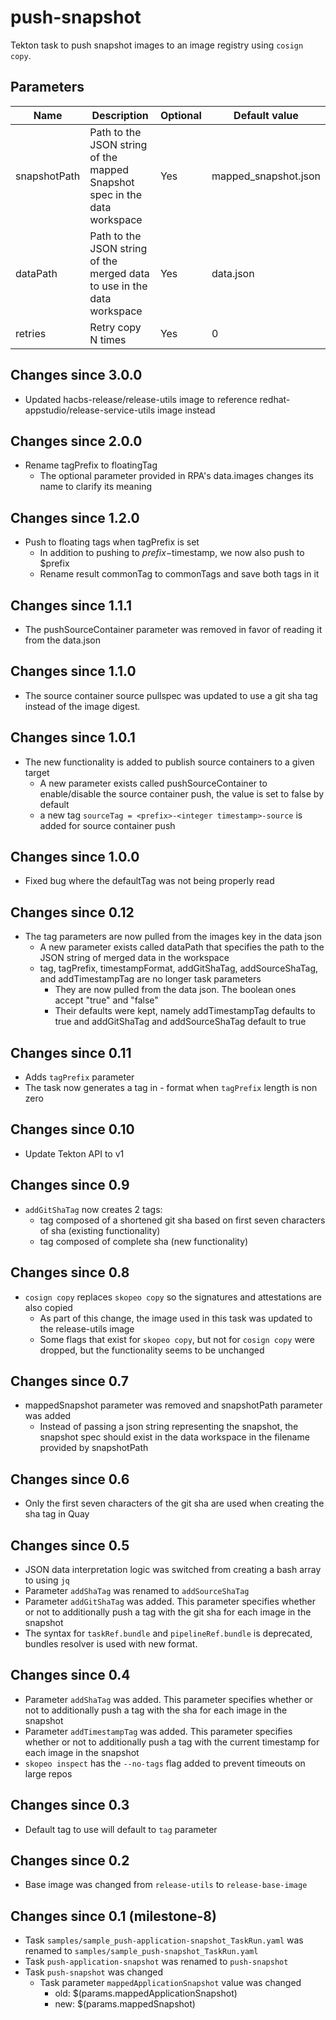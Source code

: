 # push-snapshot

Tekton task to push snapshot images to an image registry using `cosign copy`.

## Parameters

| Name               | Description                                                               | Optional | Default value        |
|--------------------|---------------------------------------------------------------------------|----------|----------------------|
| snapshotPath       | Path to the JSON string of the mapped Snapshot spec in the data workspace | Yes      | mapped_snapshot.json |
| dataPath           | Path to the JSON string of the merged data to use in the data workspace   | Yes      | data.json            |
| retries            | Retry copy N times                                                        | Yes      | 0                    |

## Changes since 3.0.0
* Updated hacbs-release/release-utils image to reference redhat-appstudio/release-service-utils image instead

## Changes since 2.0.0
* Rename tagPrefix to floatingTag
  * The optional parameter provided in RPA's data.images changes its name to clarify its meaning

## Changes since 1.2.0
* Push to floating tags when tagPrefix is set
  * In addition to pushing to $prefix-$timestamp, we now also push to $prefix
  * Rename result commonTag to commonTags and save both tags in it

## Changes since 1.1.1
* The pushSourceContainer parameter was removed in favor of reading it from the data.json

## Changes since 1.1.0
* The source container source pullspec was updated to use a git sha tag instead of the image digest.

## Changes since 1.0.1
* The new functionality is added to publish source containers to a given target
  * A new parameter exists called pushSourceContainer to enable/disable the source container push,
    the value is set to false by default
  * a new tag `sourceTag = <prefix>-<integer timestamp>-source` is added for source container push

## Changes since 1.0.0
* Fixed bug where the defaultTag was not being properly read

## Changes since 0.12
* The tag parameters are now pulled from the images key in the data json
  * A new parameter exists called dataPath that specifies the path to the JSON string of merged data in the workspace
  * tag, tagPrefix, timestampFormat, addGitShaTag, addSourceShaTag, and addTimestampTag are no longer task parameters
    * They are now pulled from the data json. The boolean ones accept "true" and "false"
    * Their defaults were kept, namely addTimestampTag defaults to true and addGitShaTag and addSourceShaTag default
      to true

## Changes since 0.11
* Adds `tagPrefix` parameter
* The task now generates a tag in <prefix>-<timestamp> format when `tagPrefix` length is non zero

## Changes since 0.10
* Update Tekton API to v1

## Changes since 0.9
* `addGitShaTag` now creates 2 tags:
  * tag composed of a shortened git sha based on first seven characters of sha (existing functionality)
  * tag composed of complete sha (new functionality)

## Changes since 0.8
* `cosign copy` replaces `skopeo copy` so the signatures and attestations are also copied
  * As part of this change, the image used in this task was updated to the release-utils image
  * Some flags that exist for `skopeo copy`, but not for `cosign copy` were dropped, but the functionality
    seems to be unchanged

## Changes since 0.7
* mappedSnapshot parameter was removed and snapshotPath parameter was added
  * Instead of passing a json string representing the snapshot, the snapshot spec should exist in the data workspace
    in the filename provided by snapshotPath

## Changes since 0.6
* Only the first seven characters of the git sha are used when creating the sha tag in Quay

## Changes since 0.5
* JSON data interpretation logic was switched from creating a bash array to using `jq`
* Parameter `addShaTag` was renamed to `addSourceShaTag`
* Parameter `addGitShaTag` was added. This parameter specifies whether or not to additionally push a tag with the
  git sha for each image in the snapshot
* The syntax for `taskRef.bundle` and `pipelineRef.bundle` is deprecated,
  bundles resolver is used with new format.

## Changes since 0.4

* Parameter `addShaTag` was added. This parameter specifies whether or not to additionally push a tag with the
  sha for each image in the snapshot
* Parameter `addTimestampTag` was added. This parameter specifies whether or not to additionally push a tag with the
  current timestamp for each image in the snapshot
* `skopeo inspect` has the `--no-tags` flag added to prevent timeouts on large repos

## Changes since 0.3

* Default tag to use will default to `tag` parameter

## Changes since 0.2

* Base image was changed from `release-utils` to `release-base-image`

## Changes since 0.1 (milestone-8)

* Task `samples/sample_push-application-snapshot_TaskRun.yaml` was renamed to `samples/sample_push-snapshot_TaskRun.yaml`
* Task `push-application-snapshot` was renamed to `push-snapshot`
* Task `push-snapshot` was changed
  * Task parameter `mappedApplicationSnapshot` value was changed
    * old: $(params.mappedApplicationSnapshot)
    * new: $(params.mappedSnapshot)
